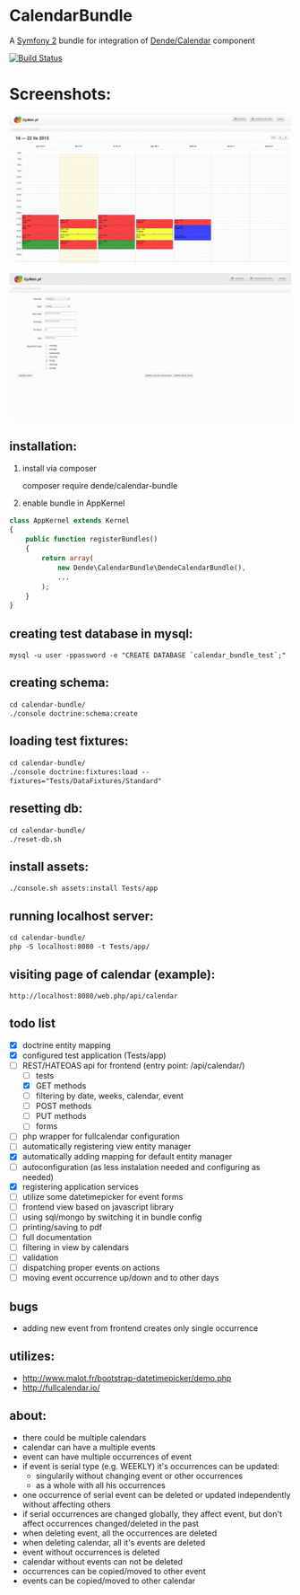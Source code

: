 # CalendarBundle

A [Symfony 2](http://symfony.com) bundle for integration of [Dende/Calendar](https://github.com/UirapuruDende/Calendar) component

[![Build Status](https://travis-ci.org/UirapuruDende/CalendarBundle.svg?branch=master)](https://travis-ci.org/UirapuruDende/CalendarBundle)

# Screenshots:

![img1](/Resources/docs/img/img_1.png)

![img2](/Resources/docs/img/img_2.png)

## installation:

1. install via composer

    composer require dende/calendar-bundle

2. enable bundle in AppKernel

```php
class AppKernel extends Kernel
{
    public function registerBundles()
    {
        return array(
            new Dende\CalendarBundle\DendeCalendarBundle(),
            ...
        );
    }
}
```

## creating test database in mysql:

    mysql -u user -ppassword -e "CREATE DATABASE `calendar_bundle_test`;"
    
## creating schema:

    cd calendar-bundle/
    ./console doctrine:schema:create
    
## loading test fixtures:

    cd calendar-bundle/
    ./console doctrine:fixtures:load --fixtures="Tests/DataFixtures/Standard"
    
## resetting db:

    cd calendar-bundle/
    ./reset-db.sh

## install assets:

    ./console.sh assets:install Tests/app
    
## running localhost server:

    cd calendar-bundle/
    php -S localhost:8080 -t Tests/app/

## visiting page of calendar (example):
    
    http://localhost:8080/web.php/api/calendar
    
## todo list

 - [x] doctrine entity mapping
 - [x] configured test application (Tests/app)
 - [ ] REST/HATEOAS api for frontend (entry point: /api/calendar/)
    - [ ] tests
    - [x] GET methods
    - [ ] filtering by date, weeks, calendar, event
    - [ ] POST methods
    - [ ] PUT methods
    - [ ] forms
 - [ ] php wrapper for fullcalendar configuration
 - [ ] automatically registering view entity manager
 - [x] automatically adding mapping for default entity manager
 - [ ] autoconfiguration (as less instalation needed and configuring as needed)
 - [x] registering application services
 - [ ] utilize some datetimepicker for event forms
 - [ ] frontend view based on javascript library
 - [ ] using sql/mongo by switching it in bundle config
 - [ ] printing/saving to pdf
 - [ ] full documentation
 - [ ] filtering in view by calendars
 - [ ] validation
 - [ ] dispatching proper events on actions
 - [ ] moving event occurrence up/down and to other days
 
## bugs

 - adding new event from frontend creates only single occurrence
    
    
## utilizes:

 - http://www.malot.fr/bootstrap-datetimepicker/demo.php
 - http://fullcalendar.io/
 
## about:

 - there could be multiple calendars
 - calendar can have a multiple events
 - event can have multiple occurrences of event
 - if event is serial type (e.g. WEEKLY) it's occurrences can be updated:
    - singularily without changing event or other occurrences
    - as a whole with all his occurrences
 - one occurrence of serial event can be deleted or updated independently without affecting others
 - if serial occurrences are changed globally, they affect event, but don't affect occurrences changed/deleted in the past
 - when deleting event, all the occurrences are deleted
 - when deleting calendar, all it's events are deleted
 - event without occurrences is deleted
 - calendar without events can not be deleted
 - occurrences can be copied/moved to other event
 - events can be copied/moved to other calendar
 
